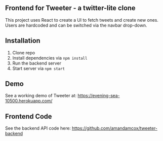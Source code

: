 ## Frontend for Tweeter - a twitter-lite clone
This project uses React to create a UI to fetch tweets and create new ones. Users are hardcoded and can be switched via the navbar drop-down.

## Installation
1. Clone repo
2. Install dependencies via `npm install`
3. Run the backend server
4. Start server via `npm start`

## Demo
See a working demo of Tweeter at: https://evening-sea-10500.herokuapp.com/

## Frontend Code
See the backend API code here: https://github.com/amandamcox/tweeter-backend
